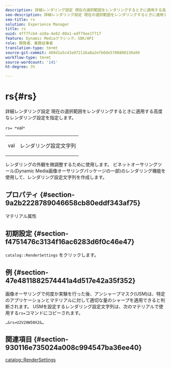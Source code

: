 ```yaml
---
description: 詳細レンダリング設定 現在の選択範囲をレンダリングするときに適用する高度なレンダリング設定を指定します。
seo-description: 詳細レンダリング設定 現在の選択範囲をレンダリングするときに適用する高度なレンダリング設定を指定します。
seo-title: rs
solution: Experience Manager
title: rs
uuid: 4ff7fcb4-a10a-4e82-80a1-edf79ae1f717
feature: Dynamic Mediaクラシック，SDK/API
role: 開発者、業務従事者
translation-type: tm+mt
source-git-commit: 469d1a5c43a972116a8a2efb0de5708800130a99
workflow-type: tm+mt
source-wordcount: '141'
ht-degree: 3%

---
```



# rs{#rs}

詳細レンダリング設定 現在の選択範囲をレンダリングするときに適用する高度なレンダリング設定を指定します。

`rs= *`val`*`

<table id="simpletable_4B028996E5824FC18B9749D1A6A3C2E3"> 
 <tr class="strow"> 
  <td class="stentry"> <p><span class="varname"> val</span> </p> </td> 
  <td class="stentry"> <p>レンダリング設定文字列 </p></td> 
 </tr> 
</table>

レンダリングの外観を微調整するために使用します。 ビネットオーサリングツール(Dynamic Media画像オーサリングパッケージの一部)のレンダリング機能を使用して、レンダリング設定文字列を作成します。

## プロパティ {#section-9a2b2228789046658cb80eddf343af75}

マテリアル属性

## 初期設定 {#section-f4751476c3134f16ac6283d6f0c46e47}

`catalog::RenderSettings` をクリックします。

## 例 {#section-47e4811882574441a4d517e42a35f352}

画像オーサリングで何度か実験を行った後、アンシャープマスク(USM)は、特定のアプリケーションとマテリアルに対して適切な量のシャープを適用できると判断されます。 USMを設定するレンダリング設定文字列は、次のマテリアルで使用する`rs=`コマンドにコピーされます。

`…&rs=U2V20W50X2&…`

## 関連項目 {#section-930116e735024a008c994547ba36ee40}

[catalog::RenderSettings](../../../../../ir-api/material-cat/image-rendering-api-ref/c-ir-material-catalog/c-ir-material-data-reference/r-ir-rendersettings-dataref.md#reference-9ce753ae4096455eadcc12ac064de711)
